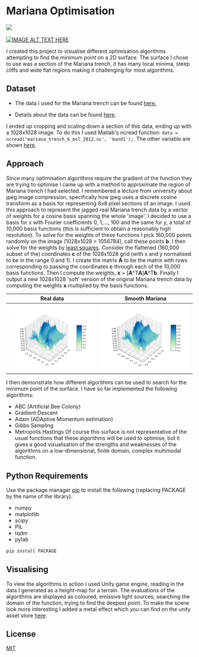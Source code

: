 # Mariana Optimisation

<img src="UnityScreenshot.png" width="800"/>

[![IMAGE ALT TEXT HERE](https://img.youtube.com/vi/zJ4bPBKvtCw/0.jpg)](https://www.youtube.com/watch?v=zJ4bPBKvtCw&feature=youtu.be)

I created this project to visualise different optimisation algorithms attempting to find the minimum point on a 2D surface. The surface I chose to use was a section of the Mariana trench, it has many local minima, steep cliffs and wide flat regions making it challenging for most algorithms.

## Dataset
- The data I used for the Mariana trench can be found <a href="https://data.noaa.gov//metaview/page?xml=NOAA/NESDIS/NGDC/MGG/DEM/iso/xml/4870.xml&view=getDataView&header=none#">here.</a>

- Details about the data can be found <a href="https://www.ngdc.noaa.gov/mgg/dat/dems/regional_tr/mariana_trench_6_msl_2012.pdf">here</a>.

I ended up cropping and scaling down a section of this data, ending up with a 1028x1028 image. To do this I used Matlab's ncread function: `data = ncread('mariana_trench_6_msl_2012.nc', 'band1');`. The other variable are shown <a href="https://www.ngdc.noaa.gov/thredds/dodsC/regional/mariana_trench_6_msl_2012.nc.html">here</a>.

## Approach
Since many optimisation algorithms require the gradient of the function they are trying to optimise I came up with a method to approximate the region of Mariana trench I had selected. I remembered a lecture from university about jpeg image compression, specifically how jpeg uses a discrete cosine transform as a basis for representing 8x8 pixel sections of an image. I used this approach to represent the jagged real Mariana trench data by a vector of weights for a cosine basis spanning the whole 'image'. I decided to use a basis for x with Fourier coefficients 0, 1,..., 100 and the same for y, a total of 10,000 basis functions (this is sufficient to obtain a reasonably high resolution). To solve for the weights of these functions I pick 160,000 points randomly on the image (1028x1028 = 1056784), call these points <strong>b</strong>. I then solve for the weights by <a href="http://math.mit.edu/~gs/linearalgebra/ila0403.pdf">least squares</a>. Consider the flattened (160,000 subset of the) coordinates <strong>c</strong> of the 1028x1028 grid (with x and y normalised to be in the range 0 and 1). I create the matrix <strong>A</strong> to be the matrix with rows corresponding to passing the coordinates <strong>c</strong> through each of the 10,000 basis functions. Then I compute the weights, <strong>x</strong> = [<strong>A</strong>^T<strong>A</strong>]<strong>A</strong>^T<strong>b</strong>. Finally I output a new 1028x1028 'soft' version of the original Mariana trench data by computing the weights <strong>x</strong> multiplied by the basis functions.

Real data           |  Smooth Mariana
:-------------------------:|:-------------------------:
<img src="CosineTransform/True-Mariana.png" width="320"/> | <img src="CosineTransform/SmoothMarianaPlot.png" width="320"/>

I then demonstrate how different algorithms can be used to search for the minimum point of the surface. I have so far implemented the following algorithms:
- ABC (Artificial Bee Colony)
- Gradient Descent
- Adam (ADAptive Momentum estimation)
- Gibbs Sampling
- Metropolis Hastings
Of course this surface is not representative of the usual functions that these algorithms will be used to optimise, but it gives a good visualisation of the strengths and weaknesses of the algorithms on a low-dimensional, finite domain, complex multimodal function.

## Python Requirements
Use the package manager [pip](https://pip.pypa.io/en/stable/) to install the following (replacing PACKAGE by the name of the library).
- numpy
- matplotlib
- scipy
- PIL
- tqdm
- pylab

```bash
pip install PACKAGE
```
## Visualising
To view the algorithms in action I used Unity game engine, reading in the data I generated as a height-map for a terrain. The evaluations of the algorithms are displayed as coloured, emissive light sources; searching the domain of the function, trying to find the deepest point. To make the scene look more interesting I added a metal effect which you can find on the unity asset store <a href="https://assetstore.unity.com/packages/2d/textures-materials/metals/basic-metal-texture-pack-37402">here</a>.

## License
[MIT](https://choosealicense.com/licenses/mit/)
